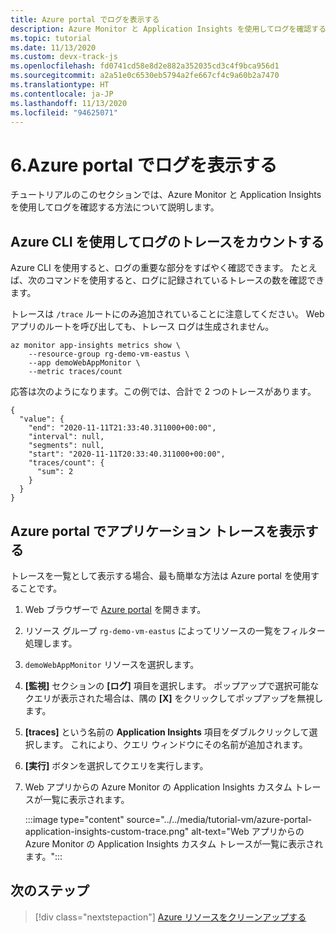 ```yaml
---
title: Azure portal でログを表示する
description: Azure Monitor と Application Insights を使用してログを確認する方法について説明します。
ms.topic: tutorial
ms.date: 11/13/2020
ms.custom: devx-track-js
ms.openlocfilehash: fd0741cd58e8d2e882a352035cd3c4f9bca956d1
ms.sourcegitcommit: a2a51e0c6530eb5794a2fe667cf4c9a60b2a7470
ms.translationtype: HT
ms.contentlocale: ja-JP
ms.lasthandoff: 11/13/2020
ms.locfileid: "94625071"
---
```

# <a name="6-view-logs-in-azure-portal"></a>6.Azure portal でログを表示する

チュートリアルのこのセクションでは、Azure Monitor と Application Insights を使用してログを確認する方法について説明します。 

## <a name="count-of-traces-in-logs-with-azure-cli"></a>Azure CLI を使用してログのトレースをカウントする

Azure CLI を使用すると、ログの重要な部分をすばやく確認できます。 たとえば、次のコマンドを使用すると、ログに記録されているトレースの数を確認できます。 

トレースは `/trace` ルートにのみ追加されていることに注意してください。 Web アプリのルートを呼び出しても、トレース ログは生成されません。 

```azurecli
az monitor app-insights metrics show \
    --resource-group rg-demo-vm-eastus \
    --app demoWebAppMonitor \
    --metric traces/count
```

応答は次のようになります。この例では、合計で 2 つのトレースがあります。 

```console
{
  "value": {
    "end": "2020-11-11T21:33:40.311000+00:00",
    "interval": null,
    "segments": null,
    "start": "2020-11-11T20:33:40.311000+00:00",
    "traces/count": {
      "sum": 2
    }
  }
}
```

## <a name="view-application-traces-in-azure-portal"></a>Azure portal でアプリケーション トレースを表示する

トレースを一覧として表示する場合、最も簡単な方法は Azure portal を使用することです。 

1. Web ブラウザーで [Azure portal](https://ms.portal.azure.com/#blade/HubsExtension/BrowseAll) を開きます。
1. リソース グループ `rg-demo-vm-eastus` によってリソースの一覧をフィルター処理します。 
1. `demoWebAppMonitor` リソースを選択します。 
1. **[監視]** セクションの **[ログ]** 項目を選択します。 ポップアップで選択可能なクエリが表示された場合は、隅の **[X]** をクリックしてポップアップを無視します。
1. **[traces]** という名前の **Application Insights** 項目をダブルクリックして選択します。 これにより、クエリ ウィンドウにその名前が追加されます。 
1. **[実行]** ボタンを選択してクエリを実行します。
1. Web アプリからの Azure Monitor の Application Insights カスタム トレースが一覧に表示されます。

    :::image type="content" source="../../media/tutorial-vm/azure-portal-application-insights-custom-trace.png" alt-text="Web アプリからの Azure Monitor の Application Insights カスタム トレースが一覧に表示されます。":::

## <a name="next-step"></a>次のステップ

> [!div class="nextstepaction"]
> [Azure リソースをクリーンアップする](clean-up-resources.md) 